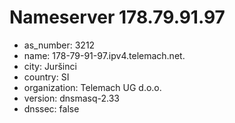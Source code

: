 # Nameserver 178.79.91.97

* as_number: 3212
* name: 178-79-91-97.ipv4.telemach.net.
* city: Juršinci
* country: SI
* organization: Telemach UG d.o.o.
* version: dnsmasq-2.33
* dnssec: false
